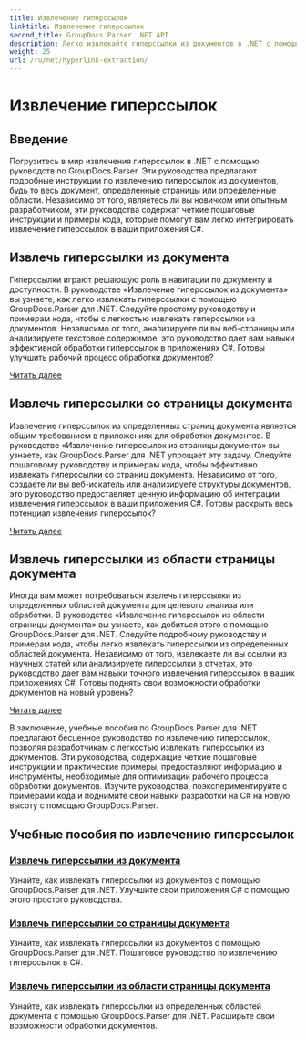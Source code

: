 ```yaml
---
title: Извлечение гиперссылок
linktitle: Извлечение гиперссылок
second_title: GroupDocs.Parser .NET API
description: Легко извлекайте гиперссылки из документов в .NET с помощью GroupDocs.Parser. Усовершенствуйте свои приложения C# с помощью пошаговых руководств по извлечению гиперссылок.
weight: 25
url: /ru/net/hyperlink-extraction/
---
```


# Извлечение гиперссылок

## Введение

Погрузитесь в мир извлечения гиперссылок в .NET с помощью руководств по GroupDocs.Parser. Эти руководства предлагают подробные инструкции по извлечению гиперссылок из документов, будь то весь документ, определенные страницы или определенные области. Независимо от того, являетесь ли вы новичком или опытным разработчиком, эти руководства содержат четкие пошаговые инструкции и примеры кода, которые помогут вам легко интегрировать извлечение гиперссылок в ваши приложения C#.

## Извлечь гиперссылки из документа

Гиперссылки играют решающую роль в навигации по документу и доступности. В руководстве «Извлечение гиперссылок из документа» вы узнаете, как легко извлекать гиперссылки с помощью GroupDocs.Parser для .NET. Следуйте простому руководству и примерам кода, чтобы с легкостью извлекать гиперссылки из документов. Независимо от того, анализируете ли вы веб-страницы или анализируете текстовое содержимое, это руководство дает вам навыки эффективной обработки гиперссылок в приложениях C#. Готовы улучшить рабочий процесс обработки документов?

[Читать далее](./extract-hyperlinks-from-document/)

## Извлечь гиперссылки со страницы документа

Извлечение гиперссылок из определенных страниц документа является общим требованием в приложениях для обработки документов. В руководстве «Извлечение гиперссылок из страницы документа» вы узнаете, как GroupDocs.Parser для .NET упрощает эту задачу. Следуйте пошаговому руководству и примерам кода, чтобы эффективно извлекать гиперссылки со страниц документа. Независимо от того, создаете ли вы веб-искатель или анализируете структуры документов, это руководство предоставляет ценную информацию об интеграции извлечения гиперссылок в ваши приложения C#. Готовы раскрыть весь потенциал извлечения гиперссылок?

[Читать далее](./extract-hyperlinks-from-document-page/)

## Извлечь гиперссылки из области страницы документа

Иногда вам может потребоваться извлечь гиперссылки из определенных областей документа для целевого анализа или обработки. В руководстве «Извлечение гиперссылок из области страницы документа» вы узнаете, как добиться этого с помощью GroupDocs.Parser для .NET. Следуйте подробному руководству и примерам кода, чтобы легко извлекать гиперссылки из определенных областей документа. Независимо от того, извлекаете ли вы ссылки из научных статей или анализируете гиперссылки в отчетах, это руководство дает вам навыки точного извлечения гиперссылок в ваших приложениях C#. Готовы поднять свои возможности обработки документов на новый уровень?

[Читать далее](./extract-hyperlinks-from-document-page-area/)

В заключение, учебные пособия по GroupDocs.Parser для .NET предлагают бесценное руководство по извлечению гиперссылок, позволяя разработчикам с легкостью извлекать гиперссылки из документов. Эти руководства, содержащие четкие пошаговые инструкции и практические примеры, предоставляют информацию и инструменты, необходимые для оптимизации рабочего процесса обработки документов. Изучите руководства, поэкспериментируйте с примерами кода и поднимите свои навыки разработки на C# на новую высоту с помощью GroupDocs.Parser.
## Учебные пособия по извлечению гиперссылок
### [Извлечь гиперссылки из документа](./extract-hyperlinks-from-document/)
Узнайте, как извлекать гиперссылки из документов с помощью GroupDocs.Parser для .NET. Улучшите свои приложения C# с помощью этого простого руководства.
### [Извлечь гиперссылки со страницы документа](./extract-hyperlinks-from-document-page/)
Узнайте, как извлекать гиперссылки из документов с помощью GroupDocs.Parser для .NET. Пошаговое руководство по извлечению гиперссылок в C#.
### [Извлечь гиперссылки из области страницы документа](./extract-hyperlinks-from-document-page-area/)
Узнайте, как извлекать гиперссылки из определенных областей документа с помощью GroupDocs.Parser для .NET. Расширьте свои возможности обработки документов.